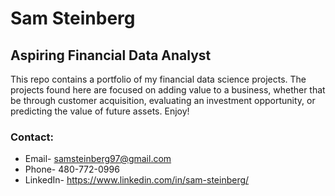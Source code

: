 # Sam Steinberg
## Aspiring Financial Data Analyst

This repo contains a portfolio of my financial data science projects. The projects found here are focused on adding value to a business, whether that be through customer acquisition, evaluating an investment opportunity, or predicting the value of future assets. Enjoy!

### Contact: 
- Email- samsteinberg97@gmail.com
- Phone- 480-772-0996
- LinkedIn- https://www.linkedin.com/in/sam-steinberg/
